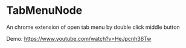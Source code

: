 # TabMenuNode
An chrome extension of open tab menu by double click middle button

Demo: https://www.youtube.com/watch?v=HeJpcnh36Tw
